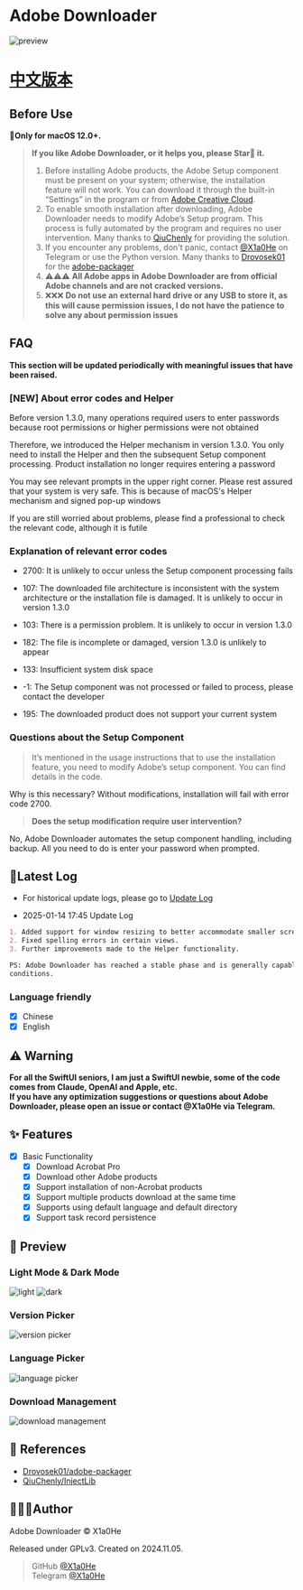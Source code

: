 # Adobe Downloader

![preview](imgs/Adobe%20Downloader.png)

# **[中文版本](readme.md)**

## Before Use

**🍎Only for macOS 12.0+.**

> **If you like Adobe Downloader, or it helps you, please Star🌟 it.**
>
> 1. Before installing Adobe products, the Adobe Setup component must be present on your system; otherwise, the
     installation feature will not work. You can download it through the built-in “Settings” in the program or
     from [Adobe Creative Cloud](https://creativecloud.adobe.com/apps/download/creative-cloud).
> 2. To enable smooth installation after downloading, Adobe Downloader needs to modify Adobe’s Setup program. This
     process is fully automated by the program and requires no user intervention. Many thanks
     to [QiuChenly](https://github.com/QiuChenly) for providing the solution.
> 3. If you encounter any problems, don't panic, contact [@X1a0He](https://t.me/X1a0He) on Telegram or use the Python
     version. Many thanks to [Drovosek01](https://github.com/Drovosek01) for
     the [adobe-packager](https://github.com/Drovosek01/adobe-packager)
> 4. ⚠️⚠️⚠️ **All Adobe apps in Adobe Downloader are from official Adobe channels and are not cracked versions.**
> 5. ❌❌❌ **Do not use an external hard drive or any USB to store it, as this will cause permission issues, I do not have
     the patience to solve any about permission issues**

## FAQ

**This section will be updated periodically with meaningful issues that have been raised.**

### **[NEW] About error codes and Helper**

Before version 1.3.0, many operations required users to enter passwords because root permissions or higher permissions
were not obtained

Therefore, we introduced the Helper mechanism in version 1.3.0. You only need to install the Helper and then the
subsequent Setup component processing. Product installation no longer requires entering a password

You may see relevant prompts in the upper right corner. Please rest assured that your system is very safe. This is
because of macOS's Helper mechanism and signed pop-up windows

If you are still worried about problems, please find a professional to check the relevant code, although it is futile

### **Explanation of relevant error codes**

- 2700: It is unlikely to occur unless the Setup component processing fails

- 107: The downloaded file architecture is inconsistent with the system architecture or the installation file is
  damaged. It is unlikely to occur in version 1.3.0

- 103: There is a permission problem. It is unlikely to occur in version 1.3.0

- 182: The file is incomplete or damaged, version 1.3.0 is unlikely to appear
- 133: Insufficient system disk space
- -1: The Setup component was not processed or failed to process, please contact the developer
- 195: The downloaded product does not support your current system

### Questions about the Setup Component

> It’s mentioned in the usage instructions that to use the installation feature, you need to modify Adobe’s setup
> component. You can find details in the code.

Why is this necessary? Without modifications, installation will fail with error code 2700.

> **Does the setup modification require user intervention?**

No, Adobe Downloader automates the setup component handling, including backup. All you need to do is enter your password
when prompted.

## 📔Latest Log

- For historical update logs, please go to [Update Log](update-log.md)

- 2025-01-14 17:45 Update Log

```markdown
1. Added support for window resizing to better accommodate smaller screens.
2. Fixed spelling errors in certain views.
3. Further improvements made to the Helper functionality.

PS: Adobe Downloader has reached a stable phase and is generally capable of performing downloads under most
conditions.
```

### Language friendly

- [x] Chinese
- [x] English

## ⚠️ Warning

**For all the SwiftUI seniors, I am just a SwiftUI newbie, some of the code comes from Claude, OpenAI and Apple, etc.**
\
**If you have any optimization suggestions or questions about Adobe Downloader, please open an issue or contact @X1a0He
via Telegram.**

## ✨ Features

- [x] Basic Functionality
    - [x] Download Acrobat Pro
    - [x] Download other Adobe products
    - [x] Support installation of non-Acrobat products
    - [x] Support multiple products download at the same time
    - [x] Supports using default language and default directory
    - [x] Support task record persistence

## 👀 Preview

### Light Mode & Dark Mode

![light](imgs/preview-light.png)
![dark](imgs/preview-dark.png)

### Version Picker

![version picker](imgs/version.png)

### Language Picker

![language picker](imgs/language.png)

### Download Management

![download management](imgs/download.png)

## 🔗 References

- [Drovosek01/adobe-packager](https://github.com/Drovosek01/adobe-packager/)
- [QiuChenly/InjectLib](https://github.com/QiuChenly/InjectLib/)

## 👨🏻‍💻Author

Adobe Downloader © X1a0He

Released under GPLv3. Created on 2024.11.05.

> GitHub [@X1a0He](https://github.com/X1a0He/) \
> Telegram [@X1a0He](https://t.me/X1a0He)
